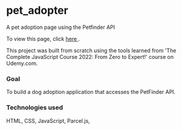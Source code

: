 # pet_adopter
A pet adoption page using the Petfinder API

To view this page, click <a target="_blank" href='https://startling-mochi-d0adad.netlify.app/' >here </a>.

This project was built from scratch using the tools learned from 'The Complete JavaScript Course 2022: From Zero to Expert!' course on Udemy.com. 



<h3>Goal</h3>
To build a dog adoption application that accesses the PetFinder API.

<h3>Technologies used</h3>
HTML, CSS, JavaScript, Parcel.js,

